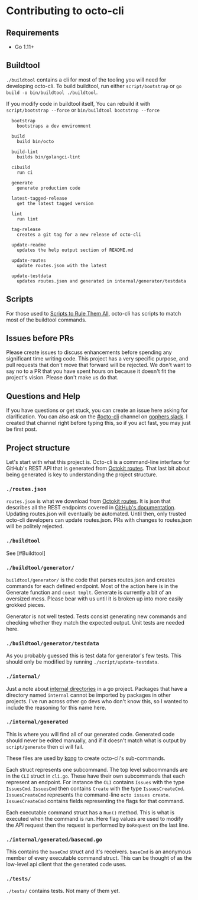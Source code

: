 # Contributing to octo-cli

## Requirements

- Go 1.11+

## Buildtool

`./buildtool` contains a cli for most of the tooling you will need for
developing octo-cli. To build buildtool, run either `script/bootstrap`
or `go build -o bin/buildtool ./buildtool`.

If you modify code in buildtool itself, You can rebuild it with `script/bootstrap --force`
or `bin/buildtool bootstrap --force`

```
  bootstrap
    bootstraps a dev environment

  build
    build bin/octo

  build-lint
    builds bin/golangci-lint

  cibuild
    run ci

  generate
    generate production code

  latest-tagged-release
    get the latest tagged version

  lint
    run lint

  tag-release
    creates a git tag for a new release of octo-cli

  update-readme
    updates the help output section of README.md

  update-routes
    update routes.json with the latest

  update-testdata
    updates routes.json and generated in internal/generator/testdata
```

## Scripts

For those used to [Scripts to Rule Them All](https://githubengineering.com/scripts-to-rule-them-all/),
octo-cli has scripts to match most of the buildtool commands.

## Issues before PRs

Please create issues to discuss enhancements before spending any significant
time writing code. This project has a very specific purpose, and pull
requests that don't move that forward will be rejected. We don't want to
say no to a PR that you have spent hours on because it doesn't fit the project's
vision. Please don't make us do that.

## Questions and Help

If you have questions or get stuck, you can create an issue here asking
for clarification. You can also ask on the [#octo-cli](https://invite.slack.golangbridge.org/)
channel on [gophers slack](https://invite.slack.golangbridge.org/). I
created that channel right before typing this, so if you act fast, you
may just be first post.

## Project structure

Let's start with what this project is. Octo-cli is a command-line interface
for GitHub's REST API that is generated from [Octokit routes](https://octokit.github.io/routes/).
That last bit about being generated is key to understanding the project
structure.

### `./routes.json`
`routes.json` is what we download from [Octokit routes](https://octokit.github.io/routes/).
It is json that describes all the REST endpoints covered in [GitHub's documentation](https://developer.github.com/v3/).
Updating routes.json will eventually be automated. Until then, only trusted
octo-cli developers can update routes.json. PRs with changes to routes.json
will be politely rejected.

### `./buildtool`
See [#Buildtool]

### `./buildtool/generator/`
`buildtool/generator/` is the code that parses routes.json and creates commands
for each defined endpoint. Most of the action here is in the Generate
function and `const tmplt`. Generate is currently a bit of an oversized
mess. Please bear with us until it is broken up into more easily grokked
pieces.

Generator is not well tested. Tests consist generating new commands and
checking whether they match the expected output. Unit tests are needed here.

### `./buildtool/generator/testdata`
As you probably guessed this is test data for generator's few tests. This
should only be modified by running `./script/update-testdata`.

### `./internal/`

Just a note about [internal directories](https://golang.org/doc/go1.4#internalpackages)
in a go project. Packages that have a directory named `internal` cannot
be imported by packages in other projects. I've run across other go devs
who don't know this, so I wanted to include the reasoning for this name
here.

### `./internal/generated`

This is where you will find all of our generated code. Generated code
should never be edited manually, and if it doesn't match what is output
by `script/generate` then ci will fail.

These files are used by [kong](https://github.com/alecthomas/kong) to
create octo-cli's sub-commands.

Each struct represents one subcommand.
The top level subcommands are in the `CLI` struct in `cli.go`. These have
their own subcommands that each represent an endpoint. For instance the
`CLI` contains `Issues` with the type `IssuesCmd`. `IssuesCmd` then contains
`Create` with the type `IssuesCreateCmd`.  `IssuesCreateCmd` represents
the command-line `octo issues create`. `IssuesCreateCmd` contains fields
representing the flags for that command.

Each executable command struct has a `Run()` method. This is what is
executed when the command is run. Here flag values are used to modify the
API request then the request is performed by `DoRequest` on the last line.

### `./internal/generated/basecmd.go`

This contains the `baseCmd` struct and it's receivers. `baseCmd` is an
anonymous member of every executable command struct.  This can be thought
of as the low-level api client that the generated code uses.

### `./tests/`

`./tests/` contains tests. Not many of them yet.
